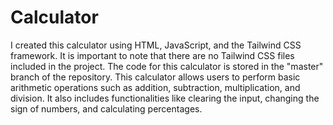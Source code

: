 # Calculator

I created this calculator using HTML, JavaScript, and the Tailwind CSS framework. 
It is important to note that there are no Tailwind CSS files included in the project. 
The code for this calculator is stored in the "master" branch of the repository. 
This calculator allows users to perform basic arithmetic operations such as addition, subtraction, multiplication, and division. 
It also includes functionalities like clearing the input, changing the sign of numbers, and calculating percentages. 
